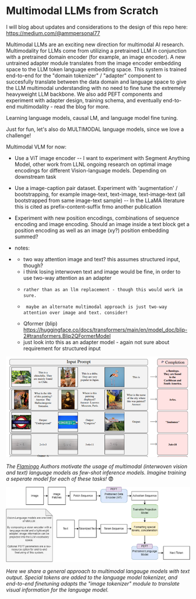 # Multimodal LLMs from Scratch

I will blog about updates and considerations to the design of this repo here:
https://medium.com/@ammpersonal77

Multimodal LLMs are an exciting new direction for multimodal AI research. Multimodality for LLMs come from utilizing a pretrained LLM in conjunction with a pretrained domain encoder (for example, an image encoder). A new untrained adapter module translates from the image encoder embedding space to the LLM token language embedding space. This system is trained end-to-end for the "domain tokenizer" / "adapter" component to succesfully translate between the data domain and language space to give the LLM multimodal understanding with no need to fine tune the extremely heavyweight LLM backbone. We also add PEFT components and experiment with adapter design, training schema, and eventually end-to-end multimodality - read the blog for more.

Learning language models, causal LM, and language model fine tuning.

Just for fun, let's also do MULTIMODAL language models, since we love a challenge!

Multimodal VLM for now:
- Use a ViT image encoder
-- I want to experiment with Segment Anything Model, other work from LLNL ongoing research on optimal image encodings for different Vision-language models. Depending on downstream task
- Use a image-caption pair dataset. Experiment with 'augmentation' / bootstrapping, for example image-text, text-image, text-image-text (all bootstrapped from same image-text sample)
-- In the LLaMA literature this is cited as prefix-content-suffix frmo another publication

- Experiment with new position encodings, combinations of sequence encoding and image encoding. Should an image inside a text block get a position encoding as well as an image (xy?) position embedding summed?

- notes:
- - two way attention image and text? this assumes structured input, though?
  -   i think losing interwoven text and image would be fine, in order to use two-way attention as an adapter
  -     rather than as an llm replacement - though this would work im sure.
  -      maybe an alternate multimodal approach is just two-way attention over image and text. consider!
  - Qformer (blip) https://huggingface.co/docs/transformers/main/en/model_doc/blip-2#transformers.Blip2QFormerModel
  -   just look into this as an adapter model - again not sure about requirement for structured input

![Flamingo_screenshot - multimodal motivation](imgs/flamingo_ss.png)

*The [Flamingo](https://arxiv.org/abs/2204.14198) Authors motivate the usage of multimodal (interwoven vision and text) language models as few-shot inference models. Imagine training a seperate model for each of these tasks!* :fearful:


![General Architecture](imgs/mmllm.png)

*Here we share a general approach to multimodal langauge models with text output. Special tokens are added to the language model tokenizer, and end-to-end finetuning adapts the "image tokenizer" module to translate visual information for the language model.*
